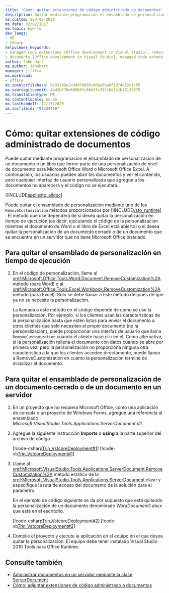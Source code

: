```yaml
---
title: 'Cómo: quitar extensiones de código administrado de documentos'
description: Quitar mediante programación el ensamblado de personalización de un documento o un libro que forma parte de una personalización de nivel de documento para Microsoft Word o Excel.
ms.custom: SEO-VS-2020
ms.date: 02/02/2017
ms.topic: how-to
dev_langs:
- VB
- CSharp
helpviewer_keywords:
- managed code extensions [Office development in Visual Studio], removing
- documents [Office development in Visual Studio], managed code extensions
author: John-Hart
ms.author: johnhart
manager: jillfra
ms.workload:
- office
ms.openlocfilehash: be32109e2a34df8605c0dbe5ba9f1df4e32cfc55
ms.sourcegitcommit: 4bd2b770e60965fc0843fc25318a7e1b46137875
ms.translationtype: MT
ms.contentlocale: es-ES
ms.lasthandoff: 12/15/2020
ms.locfileid: "97524460"
---
```

# <a name="how-to-remove-managed-code-extensions-from-documents"></a>Cómo: quitar extensiones de código administrado de documentos
  Puede quitar mediante programación el ensamblado de personalización de un documento o un libro que forme parte de una personalización de nivel de documento para Microsoft Office Word o Microsoft Office Excel. A continuación, los usuarios pueden abrir los documentos y ver el contenido, pero cualquier interfaz de usuario personalizada que agregue a los documentos no aparecerá y el código no se ejecutará.

 [!INCLUDE[appliesto_alldoc](../vsto/includes/appliesto-alldoc-md.md)]

 Puede quitar el ensamblado de personalización mediante uno de los `RemoveCustomization` métodos proporcionados por [!INCLUDE[vsto_runtime](../vsto/includes/vsto-runtime-md.md)] . El método que use dependerá de si desea quitar la personalización en tiempo de ejecución (es decir, ejecutando el código de la personalización mientras el documento de Word o el libro de Excel está abierto) o si desea quitar la personalización de un documento cerrado o de un documento que se encuentra en un servidor que no tiene Microsoft Office instalado.

## <a name="to-remove-the-customization-assembly-at-run-time"></a>Para quitar el ensamblado de personalización en tiempo de ejecución

1. En el código de personalización, llame al <xref:Microsoft.Office.Tools.Word.Document.RemoveCustomization%2A> método (para Word) o al <xref:Microsoft.Office.Tools.Excel.Workbook.RemoveCustomization%2A> método (para Excel). Solo se debe llamar a este método después de que ya no se necesite la personalización.

     La llamada a este método en el código depende de cómo se use la personalización. Por ejemplo, si los clientes usan las características de la personalización hasta que estén listas para enviar el documento a otros clientes que solo necesiten el propio documento (no la personalización), puede proporcionar una interfaz de usuario que llama `RemoveCustomization` cuando el cliente hace clic en él. Como alternativa, si la personalización rellena el documento con datos cuando se abre por primera vez, pero la personalización no proporciona ninguna otra característica a la que los clientes acceden directamente, puede llamar a RemoveCustomization en cuanto la personalización termine de inicializar el documento.

## <a name="to-remove-the-customization-assembly-from-a-closed-document-or-a-document-on-a-server"></a>Para quitar el ensamblado de personalización de un documento cerrado o de un documento en un servidor

1. En un proyecto que no requiera Microsoft Office, como una aplicación de consola o un proyecto de Windows Forms, agregue una referencia al ensamblado *Microsoft.VisualStudio.Tools.Applications.ServerDocument.dll* .

2. Agregue la siguiente instrucción **Imports** o **using** a la parte superior del archivo de código.

     [!code-csharp[Trin_VstcoreDeployment#1](../vsto/codesnippet/CSharp/Trin_VstcoreDeploymentCS/Program.cs#1)]
     [!code-vb[Trin_VstcoreDeployment#1](../vsto/codesnippet/VisualBasic/Trin_VstcoreDeploymentVB/Program.vb#1)]

3. Llame al <xref:Microsoft.VisualStudio.Tools.Applications.ServerDocument.RemoveCustomization%2A> método estático de la <xref:Microsoft.VisualStudio.Tools.Applications.ServerDocument> clase y especifique la ruta de acceso del documento de la solución para el parámetro.

     En el ejemplo de código siguiente se da por supuesto que está quitando la personalización de un documento denominado *WordDocument1.docx* que está en el escritorio.

     [!code-csharp[Trin_VstcoreDeployment#2](../vsto/codesnippet/CSharp/Trin_VstcoreDeploymentCS/Program.cs#2)]
     [!code-vb[Trin_VstcoreDeployment#2](../vsto/codesnippet/VisualBasic/Trin_VstcoreDeploymentVB/Program.vb#2)]

4. Compile el proyecto y ejecute la aplicación en el equipo en el que desea quitar la personalización. El equipo debe tener instalado Visual Studio 2010 Tools para Office Runtime.

## <a name="see-also"></a>Consulte también
- [Administrar documentos en un servidor mediante la clase ServerDocument](../vsto/managing-documents-on-a-server-by-using-the-serverdocument-class.md)
- [Cómo: adjuntar extensiones de código administrado a documentos](../vsto/how-to-attach-managed-code-extensions-to-documents.md)
